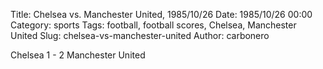 Title: Chelsea vs. Manchester United, 1985/10/26
Date: 1985/10/26 00:00
Category: sports
Tags: football, football scores, Chelsea, Manchester United
Slug: chelsea-vs-manchester-united
Author: carbonero


Chelsea 1 - 2 Manchester United
